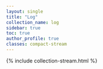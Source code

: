 ```yaml
---
layout: single
title: "Log"
collection_name: log
sidebar: true
toc: true
author_profile: true
classes: compact-stream
---
```

{% include collection-stream.html %}
